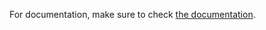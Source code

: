 For documentation, make sure to check [the documentation](https://github.com/progressively-crew/progressively/wiki).
